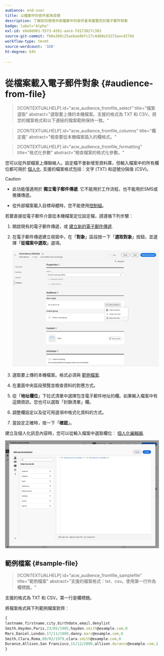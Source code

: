```yaml
---
audience: end-user
title: 以檔案中的收件者為目標
description: 了解如何使用外部檔案中的收件者來建置您的電子郵件對象
badge: label="Alpha"
exl-id: e6e0dd01-5573-4261-aace-fd173827c383
source-git-commit: fb6e389c25aebae8bfc17c4d88e33273aac427dd
workflow-type: tm+mt
source-wordcount: '326'
ht-degree: 64%

---
```


# 從檔案載入電子郵件對象 {#audience-from-file}

>[!CONTEXTUALHELP]
>id="acw_audience_fromfile_select"
>title="檔案選取"
>abstract="選取要上傳的本機檔案。支援的格式為 TXT 和 CSV。將您的檔案格式和以下連結的檔案範例保持一致。"

>[!CONTEXTUALHELP]
>id="acw_audience_fromfile_columns"
>title="欄定義"
>abstract="檢查要從本機檔案插入的欄格式。"

>[!CONTEXTUALHELP]
>id="acw_audience_fromfile_formatting"
>title="格式化參數"
>abstract="檢查檔案的格式化參數。"

您可以從外部檔案上傳聯絡人。設定檔不會新增至資料庫，但輸入檔案中的所有欄位都可用於 [個人化](../personalization/gs-personalization.md). 支援的檔案格式包括：文字 (TXT) 和逗號分隔值 (CSV)。

>[!CAUTION]
>
>* 此功能僅適用於 **獨立電子郵件傳遞**. 它不能用於工作流程，也不能用於SMS或推播傳遞。
>
>* 從外部檔案載入目標母體時，您不能使用[控制組](control-group.md)。


若要直接從電子郵件介面從本機檔案定位設定檔，請遵循下列步驟：

1. 開啟現有的電子郵件傳遞，或 [建立新的電子郵件傳遞](../email/create-email.md).
1. 在電子郵件傳遞建立視窗中，在「**對象**」區段按一下「**選取對象**」按鈕，並選擇「**從檔案中選取**」選項。

   ![](assets/select-from-file.png)

1. 選取要上傳的本機檔案。格式必須與 [範例檔案](#sample-file).
1. 在畫面中央區段預覽並檢查資料的對應方式。
1. 從「**地址欄位**」下拉式清單中選擇包含電子郵件地址的欄。如果輸入檔案中有這類資訊，您也可以選取「封鎖清單」欄。
1. 調整欄設定以及從可用選項中格式化資料的方式。
1. 當設定正確時，按一下「**確認**」。

建立及個人化訊息內容時，您可以從輸入檔案中選取欄位： [個人化編輯器](../personalization/gs-personalization.md).

![](assets/select-external-perso.png)


## 範例檔案 {#sample-file}

>[!CONTEXTUALHELP]
>id="acw_audience_fromfile_samplefile"
>title="範例檔案"
>abstract="支援的檔案格式：txt、csv。使用第一行作為欄標題。"

支援的格式為 TXT 和 CSV。第一行是欄標題。

將檔案格式與下列範例檔案對齊：

```javascript
{
lastname,firstname,city,birthdate,email,denylist
Smith,Hayden,Paris,23/05/1985,hayden.smith@example.com,0
Mars,Daniel,London,17/11/1999,danny.mars@example.com,0
Smith,Clara,Roma,08/02/1979,clara.smith@example.com,0
Durance,Allison,San Francisco,15/12/2000,allison.durance@example.com,1
}
```
